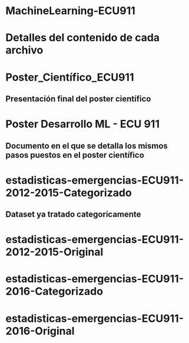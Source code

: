 # MachineLearning-ECU911
# Detalles del contenido de cada archivo

# Poster_Científico_ECU911
## Presentación final del poster científico

# Poster Desarrollo ML - ECU 911
## Documento en el que se detalla los mismos pasos puestos en el poster científico

# estadisticas-emergencias-ECU911-2012-2015-Categorizado
## Dataset ya tratado categoricamente 
# estadisticas-emergencias-ECU911-2012-2015-Original
# estadisticas-emergencias-ECU911-2016-Categorizado
# estadisticas-emergencias-ECU911-2016-Original
